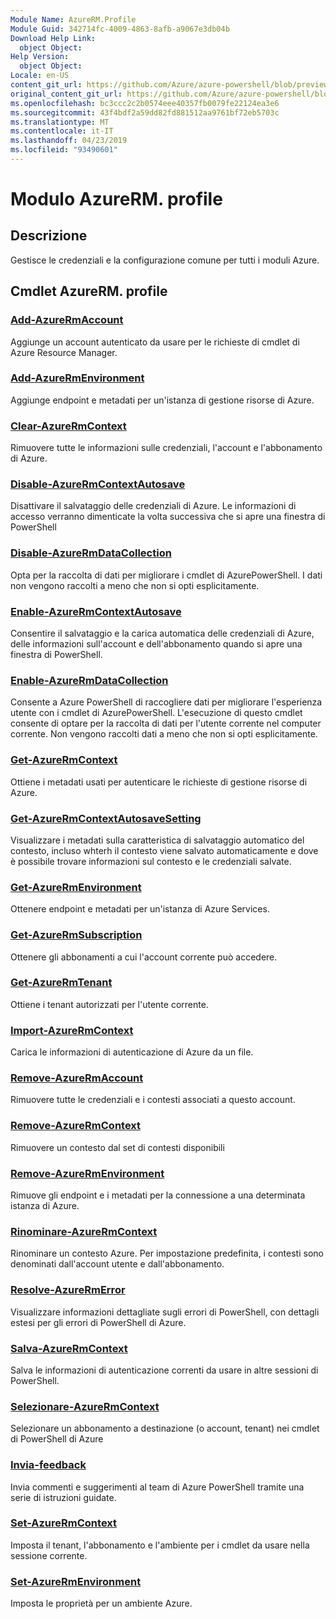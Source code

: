 ```yaml
---
Module Name: AzureRM.Profile
Module Guid: 342714fc-4009-4863-8afb-a9067e3db04b
Download Help Link:
  object Object: 
Help Version:
  object Object: 
Locale: en-US
content_git_url: https://github.com/Azure/azure-powershell/blob/preview/src/ResourceManager/Profile/Commands.Profile/help/AzureRM.Profile.md
original_content_git_url: https://github.com/Azure/azure-powershell/blob/preview/src/ResourceManager/Profile/Commands.Profile/help/AzureRM.Profile.md
ms.openlocfilehash: bc3ccc2c2b0574eee40357fb0079fe22124ea3e6
ms.sourcegitcommit: 43f4bdf2a59dd82fd881512aa9761bf72eb5703c
ms.translationtype: MT
ms.contentlocale: it-IT
ms.lasthandoff: 04/23/2019
ms.locfileid: "93490601"
---
```

# Modulo AzureRM. profile
## Descrizione
Gestisce le credenziali e la configurazione comune per tutti i moduli Azure.

## Cmdlet AzureRM. profile
### [Add-AzureRmAccount](Add-AzureRmAccount.md)
Aggiunge un account autenticato da usare per le richieste di cmdlet di Azure Resource Manager.

### [Add-AzureRmEnvironment](Add-AzureRmEnvironment.md)
Aggiunge endpoint e metadati per un'istanza di gestione risorse di Azure.

### [Clear-AzureRmContext](Clear-AzureRmContext.md)
Rimuovere tutte le informazioni sulle credenziali, l'account e l'abbonamento di Azure.

### [Disable-AzureRmContextAutosave](Disable-AzureRmContextAutosave.md)
Disattivare il salvataggio delle credenziali di Azure.  Le informazioni di accesso verranno dimenticate la volta successiva che si apre una finestra di PowerShell

### [Disable-AzureRmDataCollection](Disable-AzureRmDataCollection.md)
Opta per la raccolta di dati per migliorare i cmdlet di AzurePowerShell. I dati non vengono raccolti a meno che non si opti esplicitamente.

### [Enable-AzureRmContextAutosave](Enable-AzureRmContextAutosave.md)
Consentire il salvataggio e la carica automatica delle credenziali di Azure, delle informazioni sull'account e dell'abbonamento quando si apre una finestra di PowerShell. 

### [Enable-AzureRmDataCollection](Enable-AzureRmDataCollection.md)
Consente a Azure PowerShell di raccogliere dati per migliorare l'esperienza utente con i cmdlet di AzurePowerShell.
L'esecuzione di questo cmdlet consente di optare per la raccolta di dati per l'utente corrente nel computer corrente.
Non vengono raccolti dati a meno che non si opti esplicitamente.

### [Get-AzureRmContext](Get-AzureRmContext.md)
Ottiene i metadati usati per autenticare le richieste di gestione risorse di Azure.

### [Get-AzureRmContextAutosaveSetting](Get-AzureRmContextAutosaveSetting.md)
Visualizzare i metadati sulla caratteristica di salvataggio automatico del contesto, incluso whterh il contesto viene salvato automaticamente e dove è possibile trovare informazioni sul contesto e le credenziali salvate.

### [Get-AzureRmEnvironment](Get-AzureRmEnvironment.md)
Ottenere endpoint e metadati per un'istanza di Azure Services.

### [Get-AzureRmSubscription](Get-AzureRmSubscription.md)
Ottenere gli abbonamenti a cui l'account corrente può accedere.

### [Get-AzureRmTenant](Get-AzureRmTenant.md)
Ottiene i tenant autorizzati per l'utente corrente.

### [Import-AzureRmContext](Import-AzureRmContext.md)
Carica le informazioni di autenticazione di Azure da un file.

### [Remove-AzureRmAccount](Remove-AzureRmAccount.md)
Rimuovere tutte le credenziali e i contesti associati a questo account.

### [Remove-AzureRmContext](Remove-AzureRmContext.md)
Rimuovere un contesto dal set di contesti disponibili

### [Remove-AzureRmEnvironment](Remove-AzureRmEnvironment.md)
Rimuove gli endpoint e i metadati per la connessione a una determinata istanza di Azure.

### [Rinominare-AzureRmContext](Rename-AzureRmContext.md)
Rinominare un contesto Azure.  Per impostazione predefinita, i contesti sono denominati dall'account utente e dall'abbonamento.

### [Resolve-AzureRmError](Resolve-AzureRmError.md)
Visualizzare informazioni dettagliate sugli errori di PowerShell, con dettagli estesi per gli errori di PowerShell di Azure.

### [Salva-AzureRmContext](Save-AzureRmContext.md)
Salva le informazioni di autenticazione correnti da usare in altre sessioni di PowerShell.

### [Selezionare-AzureRmContext](Select-AzureRmContext.md)
Selezionare un abbonamento a destinazione (o account, tenant) nei cmdlet di PowerShell di Azure

### [Invia-feedback](Send-Feedback.md)
Invia commenti e suggerimenti al team di Azure PowerShell tramite una serie di istruzioni guidate.

### [Set-AzureRmContext](Set-AzureRmContext.md)
Imposta il tenant, l'abbonamento e l'ambiente per i cmdlet da usare nella sessione corrente.

### [Set-AzureRmEnvironment](Set-AzureRmEnvironment.md)
Imposta le proprietà per un ambiente Azure.


